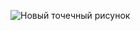 ![Новый точечный рисунок](https://github.com/user-attachments/assets/d7400efb-c020-42f7-baa4-5f749a07e1b2)

